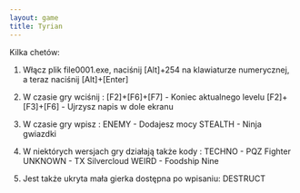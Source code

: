 ```yaml
---
layout: game
title: Tyrian
---
```


Kilka chetów:

1. Włącz plik file0001.exe, naciśnij [Alt]+254 na klawiaturze
   numerycznej, a teraz naciśnij [Alt]+[Enter]

2. W czasie gry wciśnij :
   [F2]+[F6]+[F7] - Koniec aktualnego levelu
   [F2]+[F3]+[F6] - Ujrzysz napis w dole ekranu

3. W czasie gry wpisz :
   ENEMY   	- Dodajesz mocy
   STEALTH 	- Ninja gwiazdki

4. W niektórych wersjach gry działają także kody :
   TECHNO - PQZ Fighter
   UNKNOWN - TX Silvercloud
   WEIRD - Foodship Nine

5. Jest także ukryta mała gierka dostępna po wpisaniu:
   DESTRUCT
